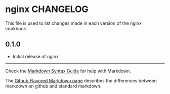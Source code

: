 # nginx CHANGELOG

This file is used to list changes made in each version of the nginx cookbook.

## 0.1.0
- Initial release of nginx

- - -
Check the [Markdown Syntax Guide](http://daringfireball.net/projects/markdown/syntax) for help with Markdown.

The [Github Flavored Markdown page](http://github.github.com/github-flavored-markdown/) describes the differences between markdown on github and standard markdown.
